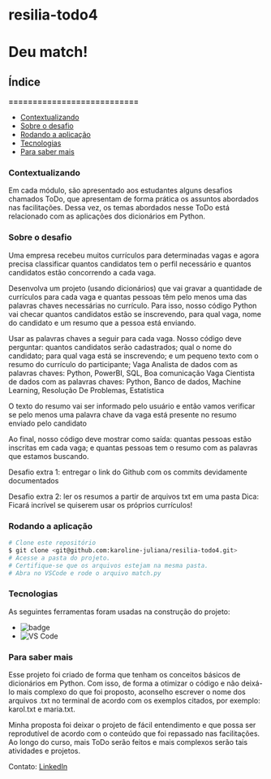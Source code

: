 # resilia-todo4
# Deu match!

## Índice
**===========================**
- [Contextualizando](#contextualizando)
- [Sobre o desafio](#sobre-o-desafio)
- [Rodando a aplicação](#rodando-a-aplicação)
- [Tecnologias](#tecnologias)
- [Para saber mais](#para-saber-mais)

### **Contextualizando**

Em cada módulo, são apresentado aos estudantes alguns desafios chamados ToDo, que apresentam de forma prática os assuntos abordados nas facilitações. Dessa vez, os temas abordados nesse ToDo está relacionado com as aplicações dos dicionários em Python.

### **Sobre o desafio**

Uma empresa recebeu muitos currículos para determinadas vagas e agora precisa classificar quantos candidatos tem o perfil necessário e quantos candidatos estão concorrendo a cada vaga. 

Desenvolva um projeto (usando dicionários) que vai gravar a quantidade de currículos para cada vaga e quantas pessoas têm pelo menos uma das palavras chaves necessárias no currículo. Para isso, nosso código Python vai checar quantos candidatos estão se inscrevendo, para qual vaga, nome do candidato e um resumo que a pessoa está enviando.

Usar as palavras chaves a seguir para cada vaga. Nosso código deve perguntar: quantos candidatos serão cadastrados; qual o nome do candidato; para qual vaga está se inscrevendo; e um pequeno texto com o resumo do currículo do participante;
Vaga Analista de dados com as palavras chaves: Python, PowerBI, SQL, Boa comunicação
Vaga Cientista de dados com as palavras chaves: Python, Banco de dados, Machine Learning, Resolução De Problemas, Estatística

O texto do resumo vai ser informado pelo usuário e então vamos verificar se pelo menos uma palavra chave da vaga está presente no resumo enviado pelo candidato

Ao final, nosso código deve mostrar como saída: quantas pessoas estão inscritas em cada vaga; e quantas pessoas tem o resumo com as palavras que estamos buscando.

Desafio extra 1: entregar o link do Github com os commits devidamente documentados

Desafio extra 2: ler os resumos a partir de arquivos txt em uma pasta 
Dica: Ficará incrível se quiserem usar os próprios currículos! 

### **Rodando a aplicação**

```bash
# Clone este repositório
$ git clone <git@github.com:karoline-juliana/resilia-todo4.git>
# Acesse a pasta do projeto.
# Certifique-se que os arquivos estejam na mesma pasta.
# Abra no VSCode e rode o arquivo match.py
```

### **Tecnologias**

As seguintes ferramentas foram usadas na construção do projeto:
- ![badge](https://img.shields.io/badge/python-v3.10.4-yellow)
- ![VS Code](https://img.shields.io/badge/Visual%20Studio-Code-yellow)

### **Para saber mais**

Esse projeto foi criado de forma que tenham os conceitos básicos de dicionários em Python. Com isso, de forma a otimizar o código e não deixá-lo mais complexo do que foi proposto, aconselho escrever o nome dos arquivos .txt no terminal de acordo com os exemplos citados, por exemplo: karol.txt e maria.txt.

Minha proposta foi deixar o projeto de fácil entendimento e que possa ser reprodutível de acordo com o conteúdo que foi repassado nas facilitações. Ao longo do curso, mais ToDo serão feitos e mais complexos serão tais atividades e projetos.

Contato: [LinkedIn](https://www.linkedin.com/in/kjcsilva/)
